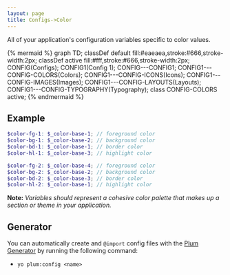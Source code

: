 ```yaml
---
layout: page
title: Configs->Color
---
```


All of your application's configuration variables specific to color values.

{% mermaid %}
  graph TD;
    classDef default fill:#eaeaea,stroke:#666,stroke-width:2px;
    classDef active fill:#fff,stroke:#666,stroke-width:2px;
    CONFIG(Configs);
    CONFIG1(Config 1);
    CONFIG---CONFIG1;
    CONFIG1---CONFIG-COLORS(Colors);
    CONFIG1---CONFIG-ICONS(Icons);
    CONFIG1---CONFIG-IMAGES(Images);
    CONFIG1---CONFIG-LAYOUTS(Layouts);
    CONFIG1---CONFIG-TYPOGRAPHY(Typography);
    class CONFIG-COLORS active;
{% endmermaid %}

## Example

```scss
$color-fg-1: $_color-base-1; // foreground color
$color-bg-1: $_color-base-2; // background color
$color-bd-1: $_color-base-1; // border color
$color-hl-1: $_color-base-3; // highlight color

$color-fg-2: $_color-base-4; // foreground color
$color-bg-2: $_color-base-2; // background color
$color-bd-2: $_color-base-3; // border color
$color-hl-2: $_color-base-1; // highlight color
```

**Note:** *Variables should represent a cohesive color palette that makes up a section or theme in your application.*

## Generator

You can automatically create and `@import` config files with the [Plum Generator](https://github.com/plum-css/generator-plum) by running the following command:

- `yo plum:config <name>`
